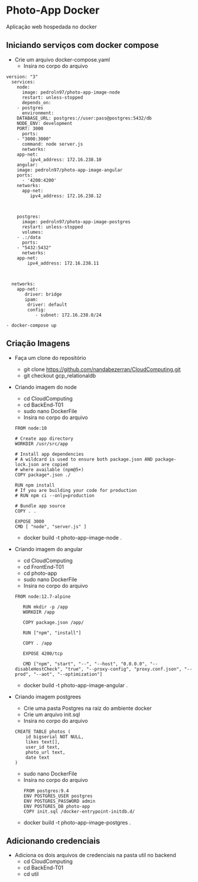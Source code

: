 # Photo-App Docker

Aplicação web hospedada no docker
## Iniciando serviços com docker compose
* Crie um arquivo docker-compose.yaml 
	- Insira no corpo do arquivo
```
version: "3"
  services:
    node:
      image: pedroln97/photo-app-image-node
      restart: unless-stopped
      depends_on: 
	- postgres
      environment:
	DATABASE_URL: postgres://user:pass@postgres:5432/db
	NODE_ENV: development
	PORT: 3000
      ports:
	- "3000:3000"
      command: node server.js
      networks:
	app-net: 
	     ipv4_address: 172.16.238.10
    angular: 
	image: pedroln97/photo-app-image-angular 
	ports:  
	  - '4200:4200'
	networks: 
	  app-net: 
	     ipv4_address: 172.16.238.12



    postgres:
      image: pedroln97/photo-app-image-postgres
      restart: unless-stopped
      volumes: 
	- .:/data
      ports: 
	- "5432:5432"
      networks:
	app-net: 
	    ipv4_address: 172.16.238.11



  networks: 
    app-net: 
       driver: bridge 
       ipam:  
	    driver: default
	    config:  
	       - subnet: 172.16.238.0/24
  ```
	- docker-compose up
  
## Criação Imagens
* Faça um clone do repositório
	- git clone https://github.com/nandabezerran/CloudComputing.git
	- git checkout gcp_relationaldb
* Criando imagem do node
	- cd CloudComputing
	- cd BackEnd-T01
	- sudo nano DockerFile
	- Insira no corpo do arquivo
    ```
    FROM node:10

    # Create app directory
    WORKDIR /usr/src/app

    # Install app dependencies
    # A wildcard is used to ensure both package.json AND package-lock.json are copied
    # where available (npm@5+)
    COPY package*.json ./

    RUN npm install
    # If you are building your code for production
    # RUN npm ci --only=production

    # Bundle app source
    COPY . .

    EXPOSE 3000
    CMD [ "node", "server.js" ]
    ```
	- docker build -t photo-app-image-node .

* Criando imagem do angular
	- cd CloudComputing
	- cd FrontEnd-T01
	- cd photo-app
	- sudo nano DockerFile 
	- Insira no corpo do arquivo
    ```
    FROM node:12.7-alpine
       
       RUN mkdir -p /app
       WORKDIR /app
       
       COPY package.json /app/
       
       RUN ["npm", "install"]
       
       COPY . /app
      
       EXPOSE 4200/tcp
      
       CMD ["npm", "start", "--", "--host", "0.0.0.0", "--disableHostCheck", "true", "--proxy-config", "proxy.conf.json", "--prod", "--aot", "--optimization"]
    ```
	- docker build -t photo-app-image-angular . 

* Criando imagem postgrees
	- Crie uma pasta Postgres na raiz do ambiente docker
	- Crie um arquivo init.sql
	- Insira no corpo do arquivo
  	```
  	CREATE TABLE photos (
  		id bigserial NOT NULL,
  		likes text[],
  		user_id text,
  		photo_url text,
  		date text
  	)
  	```
	- sudo nano DockerFile 
	- Insira no corpo do arquivo 
	    ```
	    FROM postgres:9.4
	    ENV POSTGRES_USER postgres
	    ENV POSTGRES_PASSWORD admin
	    ENV POSTGRES_DB photo-app 
	    COPY init.sql /docker-entrypoint-initdb.d/
	    ```
	- docker build -t photo-app-image-postgres .

## Adicionando credenciais
* Adiciona os dois arquivos de credenciais na pasta util no backend
	- cd CloudComputing
	- cd BackEnd-T01
	- cd util


